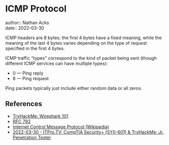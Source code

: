 # ICMP Protocol

author:: Nathan Acks  
date:: 2022-03-30

ICMP headers are 8 bytes; the first 4 bytes have a fixed meaning, while the meaning of the last 4 bytes varies depending on the type of request specified in the first 4 bytes.

ICMP traffic “types” correspond to the kind of packet being sent (though different ICMP services can have multiple types):

* 0 — Ping reply
* 8 — Ping request

Ping packets typically just include either random data or all zeros.

## References

* [TryHackMe: Wireshark 101](tryhackme-wireshark-101.md)
* [RFC 792](https://datatracker.ietf.org/doc/html/rfc792)
* [Internet Control Message Protocol (Wikipedia)](https://en.wikipedia.org/wiki/Internet_Control_Message_Protocol)
* [2022-03-30 - ITPro.TV: CompTIA Security+ (SY0-601) & TryHackMe: Jr. Penetration Tester](../log/2022-03-30-itprotv-comptia-security-plus-and-tryhackme-jr-penetration-tester.md)
